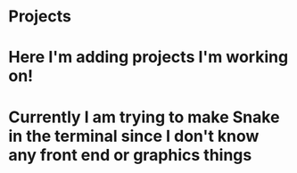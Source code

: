 # Projects
# Here I'm adding projects I'm working on!
# Currently I am trying to make Snake in the terminal since I don't know any front end or graphics things
